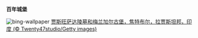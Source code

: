 
**百年城堡**

![bing-wallpaper](https://www.bing.com/th?id=OHR.MehrangarhJodhpur_ZH-CN2855490711_1920x1080.jpg)
[贾斯旺萨达陵墓和梅兰加尔古堡，焦特布尔，拉贾斯坦邦，印度 (© Twenty47studio/Getty images)](https://www.bing.com/search?q=%E6%A2%85%E5%85%B0%E5%8A%A0%E5%B0%94%E5%8F%A4%E5%A0%A1&amp;form=hpcapt&amp;mkt=zh-cn)
  